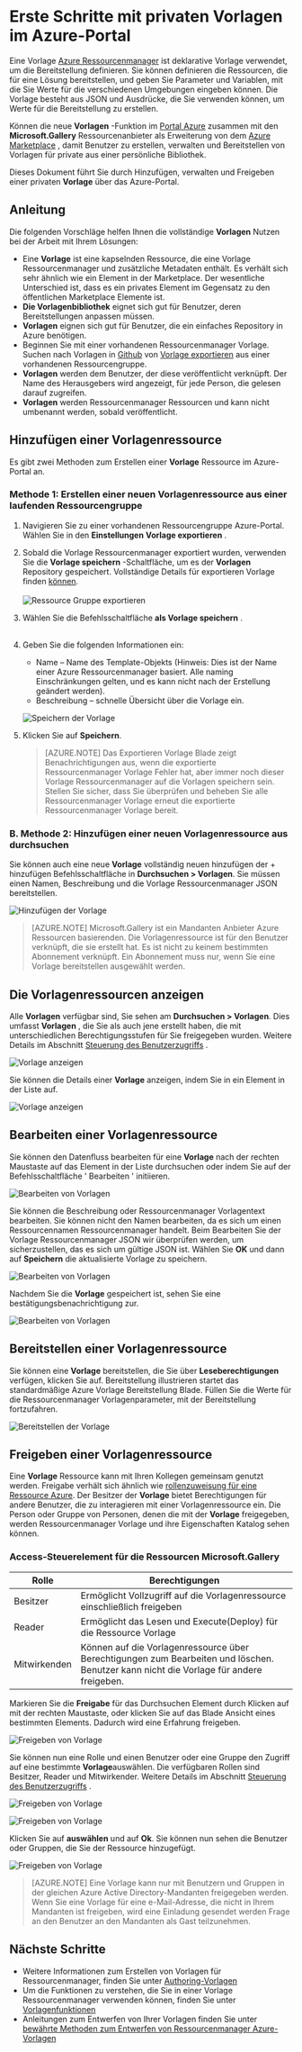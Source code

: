 <properties
   pageTitle="Erste Schritte mit privaten Vorlagen | Microsoft Azure"
   description="Fügen Sie hinzu, verwalten Sie und freigeben Sie Ihrer privaten Vorlagen Azure-Portal, die Azure CLI oder PowerShell verwenden."
   services="marketplace-customer"
   documentationCenter=""
   authors="VybavaRamadoss"
   manager="asimm"
   editor=""
   tags="marketplace, azure-resource-manager"
   keywords=""/>

<tags
   ms.service="marketplace"
   ms.devlang="na"
   ms.topic="get-started-article"
   ms.tgt_pltfrm="na"
   ms.workload="na"
   ms.date="05/18/2016"
   ms.author="vybavar"/>

# <a name="get-started-with-private-templates-on-the-azure-portal"></a>Erste Schritte mit privaten Vorlagen im Azure-Portal

Eine Vorlage [Azure Ressourcenmanager](../resource-group-authoring-templates.md) ist deklarative Vorlage verwendet, um die Bereitstellung definieren. Sie können definieren die Ressourcen, die für eine Lösung bereitstellen, und geben Sie Parameter und Variablen, mit die Sie Werte für die verschiedenen Umgebungen eingeben können. Die Vorlage besteht aus JSON und Ausdrücke, die Sie verwenden können, um Werte für die Bereitstellung zu erstellen.

Können die neue **Vorlagen** -Funktion im [Portal Azure](https://portal.azure.com) zusammen mit den **Microsoft.Gallery** Ressourcenanbieter als Erweiterung von dem [Azure Marketplace](https://azure.microsoft.com/marketplace/) , damit Benutzer zu erstellen, verwalten und Bereitstellen von Vorlagen für private aus einer persönliche Bibliothek.

Dieses Dokument führt Sie durch Hinzufügen, verwalten und Freigeben einer privaten **Vorlage** über das Azure-Portal.

## <a name="guidance"></a>Anleitung

Die folgenden Vorschläge helfen Ihnen die vollständige **Vorlagen** Nutzen bei der Arbeit mit Ihrem Lösungen:

- Eine **Vorlage** ist eine kapselnden Ressource, die eine Vorlage Ressourcenmanager und zusätzliche Metadaten enthält. Es verhält sich sehr ähnlich wie ein Element in der Marketplace. Der wesentliche Unterschied ist, dass es ein privates Element im Gegensatz zu den öffentlichen Marketplace Elemente ist.
- **Die Vorlagenbibliothek** eignet sich gut für Benutzer, deren Bereitstellungen anpassen müssen.
- **Vorlagen** eignen sich gut für Benutzer, die ein einfaches Repository in Azure benötigen.
- Beginnen Sie mit einer vorhandenen Ressourcenmanager Vorlage. Suchen nach Vorlagen in [Github](https://github.com/Azure/azure-quickstart-templates) von [Vorlage exportieren](../resource-manager-export-template.md) aus einer vorhandenen Ressourcengruppe.
- **Vorlagen** werden dem Benutzer, der diese veröffentlicht verknüpft. Der Name des Herausgebers wird angezeigt, für jede Person, die gelesen darauf zugreifen.
- **Vorlagen** werden Ressourcenmanager Ressourcen und kann nicht umbenannt werden, sobald veröffentlicht.

## <a name="add-a-template-resource"></a>Hinzufügen einer Vorlagenressource

Es gibt zwei Methoden zum Erstellen einer **Vorlage** Ressource im Azure-Portal an.

### <a name="method-1--create-a-new-template-resource-from-a-running-resource-group"></a>Methode 1: Erstellen einer neuen Vorlagenressource aus einer laufenden Ressourcengruppe

1. Navigieren Sie zu einer vorhandenen Ressourcengruppe Azure-Portal. Wählen Sie in den **Einstellungen** **Vorlage exportieren** .
2. Sobald die Vorlage Ressourcenmanager exportiert wurden, verwenden Sie die **Vorlage speichern** -Schaltfläche, um es der **Vorlagen** Repository gespeichert. Vollständige Details für exportieren Vorlage finden [können](../resource-manager-export-template.md).
<br /><br />
![Ressource Gruppe exportieren](media/rg-export-portal1.PNG)  <br />

3. Wählen Sie die Befehlsschaltfläche **als Vorlage speichern** .
<br /><br />

4. Geben Sie die folgenden Informationen ein:

    - Name – Name des Template-Objekts (Hinweis: Dies ist der Name einer Azure Ressourcenmanager basiert. Alle naming Einschränkungen gelten, und es kann nicht nach der Erstellung geändert werden).
    - Beschreibung – schnelle Übersicht über die Vorlage ein.

    ![Speichern der Vorlage](media/save-template-portal1.PNG)  <br />

5. Klicken Sie auf **Speichern**.

    > [AZURE.NOTE] Das Exportieren Vorlage Blade zeigt Benachrichtigungen aus, wenn die exportierte Ressourcenmanager Vorlage Fehler hat, aber immer noch dieser Vorlage Ressourcenmanager auf die Vorlagen speichern sein. Stellen Sie sicher, dass Sie überprüfen und beheben Sie alle Ressourcenmanager Vorlage erneut die exportierte Ressourcenmanager Vorlage bereit.

### <a name="b-method-2--add-a-new-template-resource-from-browse"></a>B. Methode 2: Hinzufügen einer neuen Vorlagenressource aus durchsuchen

Sie können auch eine neue **Vorlage** vollständig neuen hinzufügen der + hinzufügen Befehlsschaltfläche in **Durchsuchen > Vorlagen**. Sie müssen einen Namen, Beschreibung und die Vorlage Ressourcenmanager JSON bereitstellen.

![Hinzufügen der Vorlage](media/add-template-portal1.PNG)  <br />

> [AZURE.NOTE] Microsoft.Gallery ist ein Mandanten Anbieter Azure Ressourcen basierenden. Die Vorlagenressource ist für den Benutzer verknüpft, die sie erstellt hat. Es ist nicht zu keinem bestimmten Abonnement verknüpft. Ein Abonnement muss nur, wenn Sie eine Vorlage bereitstellen ausgewählt werden.

## <a name="view-template-resources"></a>Die Vorlagenressourcen anzeigen

Alle **Vorlagen** verfügbar sind, Sie sehen am **Durchsuchen > Vorlagen**. Dies umfasst **Vorlagen** , die Sie als auch jene erstellt haben, die mit unterschiedlichen Berechtigungsstufen für Sie freigegeben wurden. Weitere Details im Abschnitt [Steuerung des Benutzerzugriffs](#access-control-for-a-tenant-resource-provider) .

![Vorlage anzeigen](media/view-template-portal1.PNG)  <br />

Sie können die Details einer **Vorlage** anzeigen, indem Sie in ein Element in der Liste auf.

![Vorlage anzeigen](media/view-template-portal2c.png)  <br />

## <a name="edit-a-template-resource"></a>Bearbeiten einer Vorlagenressource

Sie können den Datenfluss bearbeiten für eine **Vorlage** nach der rechten Maustaste auf das Element in der Liste durchsuchen oder indem Sie auf der Befehlsschaltfläche ' Bearbeiten ' initiieren.

![Bearbeiten von Vorlagen](media/edit-template-portal1a.PNG)  <br />

Sie können die Beschreibung oder Ressourcenmanager Vorlagentext bearbeiten. Sie können nicht den Namen bearbeiten, da es sich um einen Ressourcennamen Ressourcenmanager handelt. Beim Bearbeiten Sie der Vorlage Ressourcenmanager JSON wir überprüfen werden, um sicherzustellen, das es sich um gültige JSON ist. Wählen Sie **OK** und dann auf **Speichern** die aktualisierte Vorlage zu speichern.

![Bearbeiten von Vorlagen](media/edit-template-portal2a.PNG)  <br />

Nachdem Sie die **Vorlage** gespeichert ist, sehen Sie eine bestätigungsbenachrichtigung zur.

![Bearbeiten von Vorlagen](media/edit-template-portal3b.png)  <br />

## <a name="deploy-a-template-resource"></a>Bereitstellen einer Vorlagenressource

Sie können eine **Vorlage** bereitstellen, die Sie über **Leseberechtigungen** verfügen, klicken Sie auf. Bereitstellung illustrieren startet das standardmäßige Azure Vorlage Bereitstellung Blade. Füllen Sie die Werte für die Ressourcenmanager Vorlagenparameter, mit der Bereitstellung fortzufahren.

![Bereitstellen der Vorlage](media/deploy-template-portal1b.png)  <br />

## <a name="share-a-template-resource"></a>Freigeben einer Vorlagenressource

Eine **Vorlage** Ressource kann mit Ihren Kollegen gemeinsam genutzt werden. Freigabe verhält sich ähnlich wie [rollenzuweisung für eine Ressource Azure](../active-directory/role-based-access-control-configure.md). Der Besitzer der **Vorlage** bietet Berechtigungen für andere Benutzer, die zu interagieren mit einer Vorlagenressource ein. Die Person oder Gruppe von Personen, denen die mit der **Vorlage** freigegeben, werden Ressourcenmanager Vorlage und ihre Eigenschaften Katalog sehen können.

### <a name="access-control-for-the-microsoftgallery-resources"></a>Access-Steuerelement für die Ressourcen Microsoft.Gallery

Rolle | Berechtigungen
---|----
Besitzer | Ermöglicht Vollzugriff auf die Vorlagenressource einschließlich freigeben
Reader | Ermöglicht das Lesen und Execute(Deploy) für die Ressource Vorlage
Mitwirkenden | Können auf die Vorlagenressource über Berechtigungen zum Bearbeiten und löschen. Benutzer kann nicht die Vorlage für andere freigeben.

Markieren Sie die **Freigabe** für das Durchsuchen Element durch Klicken auf mit der rechten Maustaste, oder klicken Sie auf das Blade Ansicht eines bestimmten Elements. Dadurch wird eine Erfahrung freigeben.

![Freigeben von Vorlage](media/share-template-portal1a.png)  <br />

 Sie können nun eine Rolle und einen Benutzer oder eine Gruppe den Zugriff auf eine bestimmte **Vorlage**auswählen. Die verfügbaren Rollen sind Besitzer, Reader und Mitwirkender. Weitere Details im Abschnitt [Steuerung des Benutzerzugriffs](#access-control-for-a-tenant-resource-provider) .

![Freigeben von Vorlage](media/share-template-portal2b.png)  <br />

![Freigeben von Vorlage](media/share-template-portal3b.png)  <br />

Klicken Sie auf **auswählen** und auf **Ok**. Sie können nun sehen die Benutzer oder Gruppen, die Sie der Ressource hinzugefügt.

![Freigeben von Vorlage](media/share-template-portal4b.png)  <br />

> [AZURE.NOTE] Eine Vorlage kann nur mit Benutzern und Gruppen in der gleichen Azure Active Directory-Mandanten freigegeben werden. Wenn Sie eine Vorlage für eine e-Mail-Adresse, die nicht in Ihrem Mandanten ist freigeben, wird eine Einladung gesendet werden Frage an den Benutzer an den Mandanten als Gast teilzunehmen.

## <a name="next-steps"></a>Nächste Schritte

- Weitere Informationen zum Erstellen von Vorlagen für Ressourcenmanager, finden Sie unter [Authoring-Vorlagen](../resource-group-authoring-templates.md)
- Um die Funktionen zu verstehen, die Sie in einer Vorlage Ressourcenmanager verwenden können, finden Sie unter [Vorlagenfunktionen](../resource-group-template-functions.md)
- Anleitungen zum Entwerfen von Ihrer Vorlagen finden Sie unter [bewährte Methoden zum Entwerfen von Ressourcenmanager Azure-Vorlagen](../best-practices-resource-manager-design-templates.md)
